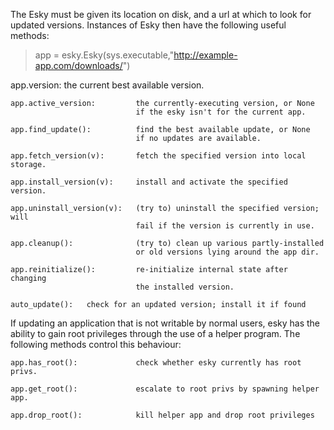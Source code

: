 The Esky must be given its location on disk, and a url at which to look for
updated versions. Instances of Esky then have the following useful methods:

 > app = esky.Esky(sys.executable,"http://example-app.com/downloads/")

app.version:                the current best available version.

    app.active_version:         the currently-executing version, or None
                                if the esky isn't for the current app.

    app.find_update():          find the best available update, or None
                                if no updates are available.

    app.fetch_version(v):       fetch the specified version into local storage.

    app.install_version(v):     install and activate the specified version.

    app.uninstall_version(v):   (try to) uninstall the specified version; will
                                fail if the version is currently in use.

    app.cleanup():              (try to) clean up various partly-installed
                                or old versions lying around the app dir.

    app.reinitialize():         re-initialize internal state after changing
                                the installed version.

    auto_update():   check for an updated version; install it if found


If updating an application that is not writable by normal users, esky has the
ability to gain root privileges through the use of a helper program.  The
following methods control this behaviour:

    app.has_root():             check whether esky currently has root privs.

    app.get_root():             escalate to root privs by spawning helper app.

    app.drop_root():            kill helper app and drop root privileges


